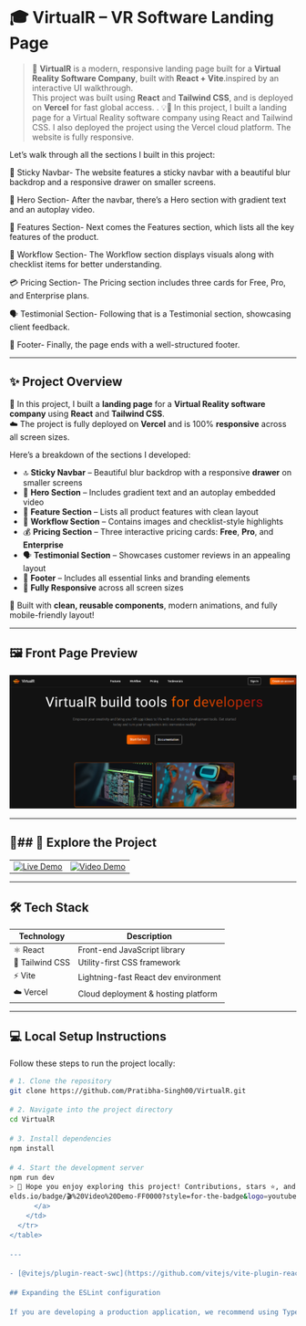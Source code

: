 # 🎓 VirtualR – VR Software Landing Page

> 🧠 **VirtualR** is a modern, responsive landing page built for a **Virtual Reality Software Company**, built with **React + Vite**.inspired by an interactive UI walkthrough.  
> This project was built using **React** and **Tailwind CSS**, and is deployed on **Vercel** for fast global access.  . 💡📅
> In this project, I built a landing page for a Virtual Reality software company using React and Tailwind CSS. I also deployed the project using the Vercel cloud platform.
The website is fully responsive.

Let’s walk through all the sections I built in this project:

🧭 Sticky Navbar- The website features a sticky navbar with a beautiful blur backdrop and a responsive drawer on smaller screens.

🎯 Hero Section- After the navbar, there’s a Hero section with gradient text and an autoplay video.

🌟 Features Section- Next comes the Features section, which lists all the key features of the product.

🔄 Workflow Section- The Workflow section displays visuals along with checklist items for better understanding.

💳 Pricing Section- The Pricing section includes three cards for Free, Pro, and Enterprise plans.

🗣️ Testimonial Section- Following that is a Testimonial section, showcasing client feedback.

🔻 Footer- Finally, the page ends with a well-structured footer.

---

## ✨ Project Overview

🔧 In this project, I built a **landing page** for a **Virtual Reality software company** using **React** and **Tailwind CSS**.  
☁️ The project is fully deployed on **Vercel** and is 100% **responsive** across all screen sizes.

Here’s a breakdown of the sections I developed:

- 🔝 **Sticky Navbar** – Beautiful blur backdrop with a responsive **drawer** on smaller screens
- 🎯 **Hero Section** – Includes gradient text and an autoplay embedded video
- 🌟 **Feature Section** – Lists all product features with clean layout
- 🔄 **Workflow Section** – Contains images and checklist-style highlights
- 💰 **Pricing Section** – Three interactive pricing cards: **Free**, **Pro**, and **Enterprise**
- 🗣️ **Testimonial Section** – Showcases customer reviews in an appealing layout
- 🔻 **Footer** – Includes all essential links and branding elements
- 📱 **Fully Responsive** across all screen sizes

🧪 Built with **clean, reusable components**, modern animations, and fully mobile-friendly layout!

---

## 🖼️ Front Page Preview

![VirtualR Front Page](https://github.com/Pratibha-Singh00/VirtualR/raw/main/Screenshot%202025-06-03%20093238.png)

---

## 🔗## 🚀 Explore the Project

<table>
  <tr>
    <td>
      <a href="https://virtual-r-opal-eta.vercel.app/" target="_blank">
        <img src="https://img.shields.io/badge/🚀%20Live%20Demo-00C853?style=for-the-badge&logo=vercel&logoColor=white" alt="Live Demo" />
      </a>
    </td>
    <td>
      <a href="https://youtu.be/EwzWg-Joxq0?si=q8gAfkdbRnDyjBtt" target="_blank">
        <img src="https://img.shields.io/badge/🎬%20UI%20Demo%20Video-FF0000?style=for-the-badge&logo=youtube&logoColor=white" alt="Video Demo" />
      </a>
    </td>
  </tr>
</table>



---

## 🛠️ Tech Stack

| Technology | Description                          |
|------------|--------------------------------------|
| ⚛️ React    | Front-end JavaScript library         |
| 🎨 Tailwind CSS | Utility-first CSS framework       |
| ⚡ Vite     | Lightning-fast React dev environment |
| ☁️ Vercel   | Cloud deployment & hosting platform  |

---

## 💻 Local Setup Instructions

Follow these steps to run the project locally:

```bash
# 1. Clone the repository
git clone https://github.com/Pratibha-Singh00/VirtualR.git

# 2. Navigate into the project directory
cd VirtualR

# 3. Install dependencies
npm install

# 4. Start the development server
npm run dev
> 🎉 Hope you enjoy exploring this project! Contributions, stars ⭐, and feedback are welcome.
elds.io/badge/🎬%20Video%20Demo-FF0000?style=for-the-badge&logo=youtube&logoColor=white" alt="Video Demo" />
      </a>
    </td>
  </tr>
</table>

---

- [@vitejs/plugin-react-swc](https://github.com/vitejs/vite-plugin-react/blob/main/packages/plugin-react-swc) uses [SWC](https://swc.rs/) for Fast Refresh

## Expanding the ESLint configuration

If you are developing a production application, we recommend using TypeScript with type-aware lint rules enabled. Check out the [TS template](https://github.com/vitejs/vite/tree/main/packages/create-vite/template-react-ts) for information on how to integrate TypeScript and [`typescript-eslint`](https://typescript-eslint.io) in your project.
